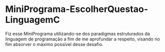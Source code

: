 # MiniPrograma-EscolherQuestao-LinguagemC
 Fiz esse MiniPrograma utilizando-se dos paradigmas estruturados da linguagem de programação a fim de me aprofundar a respeito, visando no fim absorver o máximo possível desse desafio.
